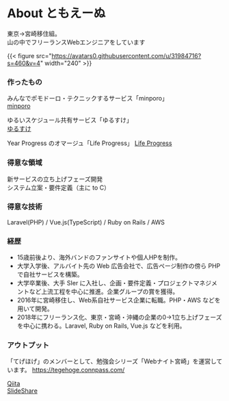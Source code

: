 # About ともえーぬ


東京→宮崎移住組。  
山の中でフリーランスWebエンジニアをしています

{{< figure src="https://avatars0.githubusercontent.com/u/31984716?s=460&v=4" width="240" >}}

### 作ったもの

みんなでポモドーロ・テクニックするサービス「minporo」  
[minporo](https://minporo.com)

ゆるいスケジュール共有サービス「ゆるすけ」  
[ゆるすけ](https://yurusuke.com)

Year Progress のオマージュ「Life Progress」
[Life Progress](https://life-pg.web.app/)

### 得意な領域

新サービスの立ち上げフェーズ開発  
システム立案・要件定義（主に to C）

### 得意な技術

Laravel(PHP) / Vue.js(TypeScript) / Ruby on Rails / AWS 

### 経歴

- 15歳前後より、海外バンドのファンサイトや個人HPを制作。
- 大学入学後、アルバイト先の Web 広告会社で、広告ページ制作の傍ら PHP で自社サービスを構築。
- 大学卒業後、大手 SIer に入社し、企画・要件定義・プロジェクトマネジメントなど上流工程を中心に推進。企業グループの賞を獲得。
- 2016年に宮崎移住し、Web系自社サービス企業に転職。PHP・AWS などを用いて開発。
- 2018年にフリーランス化、東京・宮崎・沖縄の企業の0→1立ち上げフェーズを中心に携わる。Laravel, Ruby on Rails, Vue.js などを利用。

### アウトプット

「てげほげ」のメンバーとして、勉強会シリーズ「Webナイト宮崎」を運営しています。
https://tegehoge.connpass.com/

[Qiita](https://qiita.com/tomoeine)  
[SlideShare](https://www.slideshare.net/TomoeTeshima/presentations)
